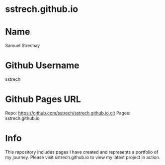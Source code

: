 # sstrech.github.io
# Name
Samuel Strechay
# Github Username
sstrech
# Github Pages URL
Repo: https://github.com/sstrech/sstrech.github.io.git
Pages: sstrech.github.io
# Info
This repository includes pages I have created and represents a portfolio of my journey. 
Please visit sstrech.github.io to view my latest project in action.
